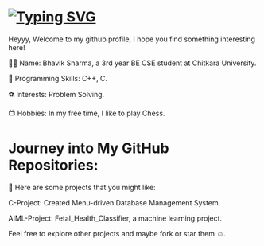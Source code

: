 # [![Typing SVG](https://readme-typing-svg.demolab.com?font=Fira+Code&size=35&duration=4000&pause=1000&color=F7F7F7&width=700&height=65&lines=Hi+my+name+is+Bhavik+Sharma%F0%9F%91%8B)](https://git.io/typing-svg)

Heyyy, Welcome to my github profile, I hope you find something interesting here!

👨‍💻 Name: Bhavik Sharma, a 3rd year BE CSE student at Chitkara University.

🧠 Programming Skills: C++, C.

⚽ Interests: Problem Solving.

📺 Hobbies: In my free time, I like to play Chess.

# Journey into My GitHub Repositories:
💼 Here are some projects that you might like:

C-Project: Created Menu-driven Database Management System.

AIML-Project: Fetal_Health_Classifier, a machine learning project.

Feel free to explore other projects and maybe fork or star them ☺️.
